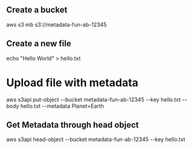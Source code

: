 ## Create a bucket

aws s3 mb s3://metadata-fun-ab-12345

## Create a new file

echo "Hello World" > hello.txt

# Upload file with metadata 

aws s3api put-object --bucket metadata-fun-ab-12345 --key hello.txt --body hello.txt  --metadata Planet=Earth

## Get Metadata through head object

aws s3api head-object --bucket metadata-fun-ab-12345 --key hello.txt 